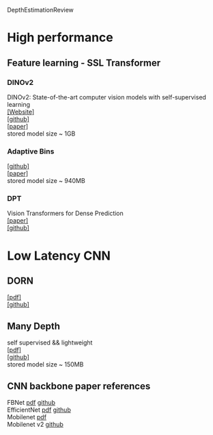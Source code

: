 DepthEstimationReview


# High performance
## Feature learning - SSL Transformer

### DINOv2
DINOv2: State-of-the-art computer vision models with self-supervised learning \
[[Website]](https://ai.facebook.com/blog/dino-v2-computer-vision-self-supervised-learning/) \
[[github]](https://github.com/facebookresearch/dinov2) \
[[paper]](https://arxiv.org/pdf/2304.07193.pdf) \
stored model size ~ 1GB 

### Adaptive Bins

[[github]](https://github.com/facebookresearch/dinov2)\
[[paper]](https://arxiv.org/pdf/2304.07193.pdf)\
stored model size ~ 940MB

### DPT
Vision Transformers for Dense Prediction\
[[paper]](https://arxiv.org/pdf/2103.13413.pdf)\
[[github]](https://github.com/isl-org/DPT)

# Low Latency CNN 

## DORN
[[pdf]](https://arxiv.org/pdf/1806.02446.pdf)\
[[github]](https://github.com/hufu6371/DORN)

## Many Depth
self supervised && lightweight\
[[pdf]](https://arxiv.org/pdf/2104.14540.pdf)\
[[github]](https://github.com/nianticlabs/manydepth)\
stored model size ~ 150MB

## CNN backbone paper references

FBNet [pdf](https://arxiv.org/pdf/1812.03443.pdf) [github](https://github.com/facebookresearch/mobile-vision) \
EfficientNet [pdf](https://arxiv.org/pdf/1905.11946.pdf) [github](https://github.com/lukemelas/EfficientNet-PyTorch) \
Mobilenet [pdf](https://arxiv.org/pdf/1704.04861.pdf)\
Mobilenet v2 [github](https://github.com/d-li14/mobilenetv2.pytorch)

